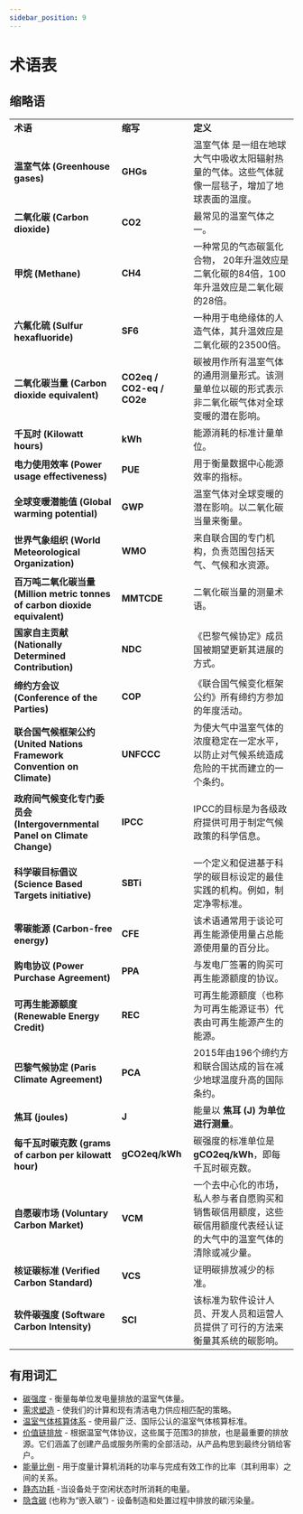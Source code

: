 ```yaml
---
sidebar_position: 9
---
```


# 术语表

## 缩略语


<table>
  <tr>
   <td><strong>术语</strong>
   </td>
   <td><strong>缩写</strong>
   </td>
   <td><strong>定义</strong>
   </td>
  </tr>
  <tr>
   <td><strong>温室气体 (Greenhouse gases)</strong>
   </td>
   <td><strong>GHGs</strong>
   </td>
   <td>温室气体<strong> </strong>是一组在地球大气中吸收太阳辐射热量的气体。这些气体就像一层毯子，增加了地球表面的温度。
   </td>
  </tr>
  <tr>
   <td><strong>二氧化碳 (Carbon dioxide)</strong>
   </td>
   <td><strong>CO2</strong>
   </td>
   <td>最常见的温室气体之一。
   </td>
  </tr>
  <tr>
   <td><strong>甲烷 (Methane)</strong>
   </td>
   <td><strong>CH4</strong>
   </td>
   <td>一种常见的气态碳氢化合物， 20年升温效应是二氧化碳的84倍，100年升温效应是二氧化碳的28倍。
   </td>
  </tr>
  <tr>
   <td><strong>六氟化硫 (Sulfur hexafluoride)</strong>
   </td>
   <td><strong>SF6</strong>
   </td>
   <td>一种用于电绝缘体的人造气体，其升温效应是二氧化碳的23500倍。
   </td>
  </tr>
  <tr>
   <td><strong>二氧化碳当量 (Carbon dioxide equivalent)</strong>
   </td>
   <td><strong>CO2eq / CO2-eq / CO2e</strong>
   </td>
   <td>碳被用作所有温室气体的通用测量形式。该测量单位以碳的形式表示非二氧化碳气体对全球变暖的潜在影响。
   </td>
  </tr>
  <tr>
   <td><strong>千瓦时 (Kilowatt hours)</strong>
   </td>
   <td><strong>kWh</strong>
   </td>
   <td>能源消耗的标准计量单位。
   </td>
  </tr>
  <tr>
   <td><strong>电力使用效率 (Power usage effectiveness)</strong>
   </td>
   <td><strong>PUE</strong>
   </td>
   <td>用于衡量数据中心能源效率的指标。 
   </td>
  </tr>
  <tr>
   <td><strong>全球变暖潜能值 (Global warming potential)</strong>
   </td>
   <td><strong>GWP</strong>
   </td>
   <td>温室气体对全球变暖的潜在影响。以二氧化碳当量来衡量。
   </td>
  </tr>
  <tr>
   <td><strong>世界气象组织 (World Meteorological Organization)</strong>
   </td>
   <td><strong>WMO</strong>
   </td>
   <td>来自联合国的专门机构，负责范围包括天气、气候和水资源。
   </td>
  </tr>
  <tr>
   <td><strong>百万吨二氧化碳当量 (Million metric tonnes of carbon dioxide equivalent) </strong>
   </td>
   <td><strong>MMTCDE</strong>
   </td>
   <td>二氧化碳当量的测量术语。
   </td>
  </tr>
  <tr>
   <td><strong>国家自主贡献 (Nationally Determined Contribution)</strong>
   </td>
   <td><strong>NDC</strong>
   </td>
   <td>《巴黎气候协定》成员国被期望更新其进展的方式。
   </td>
  </tr>
  <tr>
   <td><strong>缔约方会议 (Conference of the Parties)</strong>
   </td>
   <td><strong>COP</strong>
   </td>
   <td>《联合国气候变化框架公约》所有缔约方参加的年度活动。 
   </td>
  </tr>
  <tr>
   <td><strong>联合国气候框架公约 (United Nations Framework Convention on Climate)</strong>
   </td>
   <td><strong>UNFCCC</strong>
   </td>
   <td>为使大气中温室气体的浓度稳定在一定水平，以防止对气候系统造成危险的干扰而建立的一个条约。   </td>
  </tr>
  <tr>
   <td><strong>政府间气候变化专门委员会 (Intergovernmental Panel on Climate Change)</strong>
   </td>
   <td><strong>IPCC</strong>
   </td>
   <td>IPCC的目标是为各级政府提供可用于制定气候政策的科学信息。
   </td>
  </tr>
  <tr>
   <td><strong>科学碳目标倡议 (Science Based Targets initiative)</strong>
   </td>
   <td><strong>SBTi</strong>
   </td>
   <td>一个定义和促进基于科学的碳目标设定的最佳实践的机构。例如，制定净零标准。
   </td>
  </tr>
  <tr>
   <td><strong>零碳能源 (Carbon-free energy)</strong>
   </td>
   <td><strong>CFE</strong>
   </td>
   <td>该术语通常用于谈论可再生能源使用量占总能源使用量的百分比。
   </td>
  </tr>
  <tr>
   <td><strong>购电协议 (Power Purchase Agreement)</strong>
   </td>
   <td><strong>PPA</strong>
   </td>
   <td>与发电厂签署的购买可再生能源额度的协议。
   </td>
  </tr>
  <tr>
   <td><strong>可再生能源额度 (Renewable Energy Credit)</strong>
   </td>
   <td><strong>REC</strong>
   </td>
   <td>可再生能源额度（也称为可再生能源证书）代表由可再生能源产生的能源。
   </td>
  </tr>
  <tr>
   <td><strong>巴黎气候协定 (Paris Climate Agreement)</strong>
   </td>
   <td><strong>PCA</strong>
   </td>
   <td>2015年由196个缔约方和联合国达成的旨在减少地球温度升高的国际条约。
   </td>
  </tr>
  <tr>
   <td><strong>焦耳 (joules)</strong>
   </td>
   <td><strong>J</strong>
   </td>
   <td>能量以 <strong>焦耳 (J) 为单位进行测量</strong>。
   </td>
  </tr>
  <tr>
   <td><strong>每千瓦时碳克数 (grams of carbon per kilowatt hour)</strong>
   </td>
   <td><strong>gCO2eq/kWh</strong>
   </td>
   <td>碳强度的标准单位是 <strong>gCO2eq/kWh</strong>，即每千瓦时碳克数。
   </td>
  </tr>
  <tr>
   <td><strong>自愿碳市场 (Voluntary Carbon Market)</strong>
   </td>
   <td><strong>VCM</strong>
   </td>
   <td>一个去中心化的市场，私人参与者自愿购买和销售碳信用额度，这些碳信用额度代表经认证的大气中的温室气体的清除或减少量。 
   </td>
  </tr>
  <tr>
   <td><strong>核证碳标准 (Verified Carbon Standard)</strong>
   </td>
   <td><strong>VCS</strong>
   </td>
   <td>证明碳排放减少的标准。
   </td>
  </tr>
  <tr>
   <td><strong>软件碳强度 (Software Carbon Intensity)</strong>
   </td>
   <td><strong>SCI</strong>
   </td>
   <td>该标准为软件设计人员、开发人员和运营人员提供了可行的方法来衡量其系统的碳影响。
   </td>
  </tr>
</table>

## 有用词汇 

* [碳强度](./carbon-awareness/#carbon-intensity) - 衡量每单位发电量排放的温室气体量。
* [需求塑造](./carbon-awareness/#demand-shaping) - 使我们的计算和现有清洁电力供应相匹配的策略。
* [温室气体核算体系](https://ghgprotocol.org) - 使用最广泛、国际公认的温室气体核算标准。
* [价值链排放](https://www.cisl.cam.ac.uk/education/graduate-study/pgcerts/value-chain-defs) - 根据温室气体协议，这些属于范围3的排放，也是最重要的排放源。它们涵盖了创建产品或服务所需的全部活动，从产品构思到最终分销给客户。
* [能量比例](./energy-efficiency/#energy-proportionality) - 用于度量计算机消耗的功率与完成有效工作的比率（其利用率）之间的关系。
* [静态功耗](./energy-efficiency/#static-power-draw) -当设备处于空闲状态时所消耗的电量。 
* [隐含碳](./hardware-efficiency/#embodied-carbon) (也称为“嵌入碳”) - 设备制造和处置过程中排放的碳污染量。
